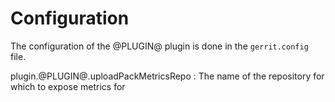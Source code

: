 Configuration
=============

The configuration of the @PLUGIN@ plugin is done in the `gerrit.config`
file.

plugin.@PLUGIN@.uploadPackMetricsRepo
:   The name of the repository for which to expose metrics for
